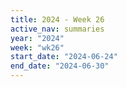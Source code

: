 ```yaml
---
title: 2024 - Week 26
active_nav: summaries
year: "2024"
week: "wk26"
start_date: "2024-06-24"
end_date: "2024-06-30"
---
```

